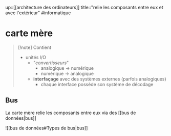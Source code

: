 up::[[architecture des ordinateurs]]
title::"relie les composants entre eux et avec l'extérieur"
#informatique 
# carte mère

> [!note] Contient
>  - unités I/O
>      - "_convertisseurs_"
>          - analogique -> numérique
>          - numérique -> analogique
>      - **interfaçage** avec des systèmes externes (parfois analogiques)
>          - chaque interface possède son système de décodage


## Bus
La carte mère relie les composants entre eux via des [[bus de données|bus]]

![[bus de données#Types de bus|bus]]

